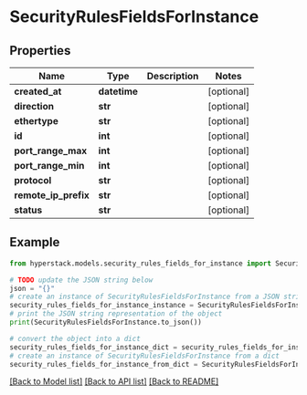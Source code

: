 # SecurityRulesFieldsForInstance


## Properties

Name | Type | Description | Notes
------------ | ------------- | ------------- | -------------
**created_at** | **datetime** |  | [optional] 
**direction** | **str** |  | [optional] 
**ethertype** | **str** |  | [optional] 
**id** | **int** |  | [optional] 
**port_range_max** | **int** |  | [optional] 
**port_range_min** | **int** |  | [optional] 
**protocol** | **str** |  | [optional] 
**remote_ip_prefix** | **str** |  | [optional] 
**status** | **str** |  | [optional] 

## Example

```python
from hyperstack.models.security_rules_fields_for_instance import SecurityRulesFieldsForInstance

# TODO update the JSON string below
json = "{}"
# create an instance of SecurityRulesFieldsForInstance from a JSON string
security_rules_fields_for_instance_instance = SecurityRulesFieldsForInstance.from_json(json)
# print the JSON string representation of the object
print(SecurityRulesFieldsForInstance.to_json())

# convert the object into a dict
security_rules_fields_for_instance_dict = security_rules_fields_for_instance_instance.to_dict()
# create an instance of SecurityRulesFieldsForInstance from a dict
security_rules_fields_for_instance_from_dict = SecurityRulesFieldsForInstance.from_dict(security_rules_fields_for_instance_dict)
```
[[Back to Model list]](../README.md#documentation-for-models) [[Back to API list]](../README.md#documentation-for-api-endpoints) [[Back to README]](../README.md)


